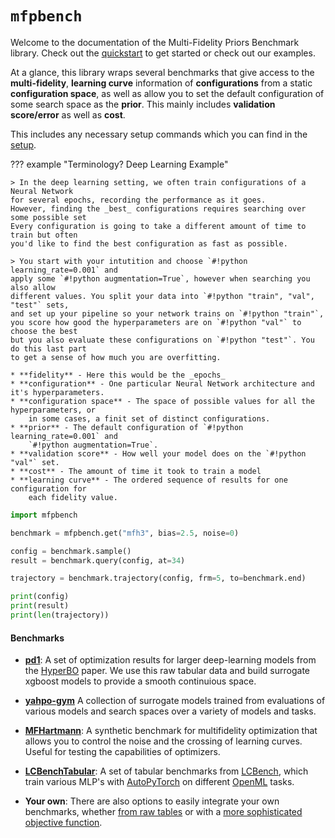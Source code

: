 # `mfpbench`

Welcome to the documentation of the Multi-Fidelity Priors Benchmark library.
Check out the [quickstart](quickstart.md) to get started or check out our examples.

At a glance, this library wraps several benchmarks that give access to the **multi-fidelity**,
**learning curve** information of **configurations** from a static **configuration space**,
as well as allow you to set the default configuration of some search space as the **prior**.
This mainly includes **validation score/error** as well as **cost**.

This includes any necessary setup commands which you can find in the [setup](setup.md).

??? example "Terminology? Deep Learning Example"

    > In the deep learning setting, we often train configurations of a Neural Network
    for several epochs, recording the performance as it goes.
    However, finding the _best_ configurations requires searching over some possible set
    Every configuration is going to take a different amount of time to train but often
    you'd like to find the best configuration as fast as possible.

    > You start with your intutition and choose `#!python learning_rate=0.001` and
    apply some `#!python augmentation=True`, however when searching you also allow
    different values. You split your data into `#!python "train", "val", "test"` sets,
    and set up your pipeline so your network trains on `#!python "train"`,
    you score how good the hyperparameters are on `#!python "val"` to choose the best
    but you also evaluate these configurations on `#!python "test"`. You do this last part
    to get a sense of how much you are overfitting.

    * **fidelity** - Here this would be the _epochs_
    * **configuration** - One particular Neural Network architecture and it's hyperparameters.
    * **configuration space** - The space of possible values for all the hyperparameters, or
        in some cases, a finit set of distinct configurations.
    * **prior** - The default configuration of `#!python learning_rate=0.001` and
        `#!python augmentation=True`.
    * **validation score** - How well your model does on the `#!python "val"` set.
    * **cost** - The amount of time it took to train a model
    * **learning curve** - The ordered sequence of results for one configuration for
        each fidelity value.

```python exec="true" source="material-block" result="python" title="Example"
import mfpbench

benchmark = mfpbench.get("mfh3", bias=2.5, noise=0)

config = benchmark.sample()
result = benchmark.query(config, at=34)

trajectory = benchmark.trajectory(config, frm=5, to=benchmark.end)

print(config)
print(result)
print(len(trajectory))
```

#### Benchmarks

-   [**pd1**](examples/pd1.md): A set of optimization results for larger deep-learning models from the
    [HyperBO](https://arxiv.org/abs/2109.08215) paper. We use this raw tabular data and
    build surrogate xgboost models to provide a smooth continuious space.

-   [**yahpo-gym**](examples/yahpo-gym.md) A collection of surrogate models trained from evaluations
    of various models and search spaces over a variety of models and tasks.

-   [**MFHartmann**](examples/mfh.md): A synthetic benchmark for multifidelity optimization
    that allows you to control the noise and the crossing of learning curves. Useful for
    testing the capabilities of optimizers.

-   [**LCBenchTabular**](examples/lcbench-tabular.md): A set of tabular benchmarks from
    [LCBench](https://github.com/automl/LCBench), which train various MLP's with
    [AutoPyTorch](https://github.com/automl/Auto-PyTorch) on different
    [OpenML](https://www.openml.org/) tasks.

-   **Your own**: There are also options to easily integrate your own benchmarks,
    whether [from raw tables](examples/integrating_tabular_benchmark.md)
    or with a [more sophisticated objective function](examples/integrating_objective_function_benchmark.md).
